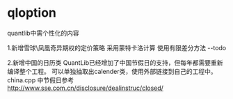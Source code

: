# qloption
quantlib中需个性化的内容


1.新增雪球\凤凰奇异期权的定价策略
  采用蒙特卡洛计算
  使用有限差分方法  --todo
  
2.新增中国的日历类
  QuantLib已经增加了中国节假日的支持，但每年都需要重新编译整个工程。
  可以单独抽取出calender类，使用外部链接到自己的工程中。
  china.cpp 中节假日参考 http://www.sse.com.cn/disclosure/dealinstruc/closed/
